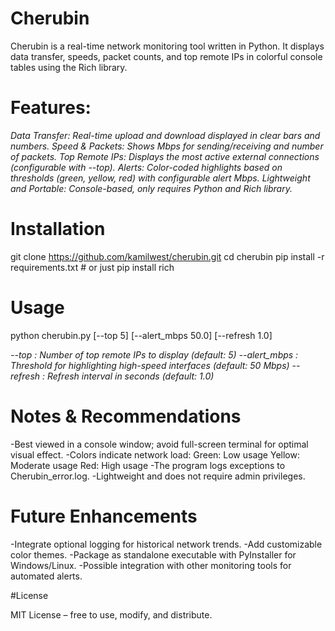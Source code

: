 # Cherubin
Cherubin is a real-time network monitoring tool written in Python. It displays data transfer, speeds, packet counts, and top remote IPs in colorful console tables using the Rich
library.

# Features:

*Data Transfer: Real-time upload and download displayed in clear bars and numbers.
Speed & Packets: Shows Mbps for sending/receiving and number of packets.
Top Remote IPs: Displays the most active external connections (configurable with --top).
Alerts: Color-coded highlights based on thresholds (green, yellow, red) with configurable alert Mbps.
Lightweight and Portable: Console-based, only requires Python and Rich library.*

# Installation

git clone https://github.com/kamilwest/cherubin.git
cd cherubin
pip install -r requirements.txt  # or just pip install rich

# Usage

python cherubin.py [--top 5] [--alert_mbps 50.0] [--refresh 1.0]

*--top : Number of top remote IPs to display (default: 5)
--alert_mbps : Threshold for highlighting high-speed interfaces (default: 50 Mbps)
--refresh : Refresh interval in seconds (default: 1.0)*

# Notes & Recommendations

-Best viewed in a console window; avoid full-screen terminal for optimal visual effect.
-Colors indicate network load:
    Green: Low usage
    Yellow: Moderate usage
    Red: High usage
-The program logs exceptions to Cherubin_error.log.
-Lightweight and does not require admin privileges.

# Future Enhancements

-Integrate optional logging for historical network trends.
-Add customizable color themes.
-Package as standalone executable with PyInstaller for Windows/Linux.
-Possible integration with other monitoring tools for automated alerts.

#License

MIT License – free to use, modify, and distribute.
